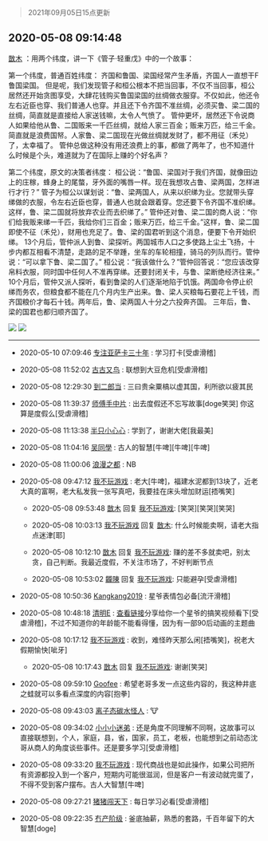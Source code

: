 > 2021年09月05日15点更新
<link rel="stylesheet" href="https://cdn.jsdelivr.net/gh/taotie6/sampleJSON@main/css/photo_show.css">


 ## 2020-05-08 09:14:48 

 [㪚木](https://www.coolapk.com/feed/18679075?shareKey=MzFiZjEwMmU1YzJkNjEzMTc1NTA~) ：用两个纬度，讲一下《管子·轻重戊》中的一个故事：

第一个纬度，普通百姓纬度：
齐国和鲁国、梁国经常产生矛盾，齐国人一直想干F鲁国梁国。
但是呢，我们发现管子和桓公根本不把当回事，不仅不当回事，桓公居然还开始贪图享受，大肆花钱购买鲁国梁国的丝绸做衣服穿。不仅如此<!--break-->，他还令左右近臣也穿、我们普通人也穿。并且还下令齐国不准丝绸，必须买鲁、梁二国的丝绸，简直就是直接给人家送钱嘛，太令人气愤了。
管仲更坏，居然还下令说商人如果给他从鲁、二国贩来一千匹丝绸，就给人家三百金；贩来万匹，给三千金。简直就是浪费国帑。人家鲁、梁二国现在光做丝绸就发财了，都不用征（禾兑）了，太幸福了。
管仲总做这种没有用还浪费上的事，都做了两年了，也不知道什么时候是个头，难道就为了在国际上赚的个好名声？

第二个纬度，原文的决策者纬度：
桓公说：“鲁国、梁国对于我们齐国，就像田边上的庄稼，蜂身上的尾螫，牙外面的嘴唇一样。现在我想攻占鲁、梁两国，怎样进行才行？”
管子为桓公以谋划说：“鲁、梁两国人，从来以织绨为业。您就带头穿绨做的衣服，令左右近臣也穿，普通人也就会跟着穿。您还要下令齐国不准织绨。这样，鲁、梁二国就将放弃农业而去织绨了。”
管仲还对鲁、梁二国的商人说：“你们给我贩来绨一千匹，我给你们三百金；贩来万匹，给三千金。”这样，鲁、梁二国即使不征（禾兑），财用也充足了。鲁、梁的国君听到这个消息，便要下令开始织绨。
13个月后，管仲派人到鲁、梁探听。两国城市人口之多使路上尘土飞扬，十步内都互相看不清楚，走路的足不举踵，坐车的车轮相撞，骑马的列队而行。管仲说：“可以拿下鲁、梁二国了。”
桓公说：“我该做什么？”管仲回答说：“您应该改穿帛料衣服，同时国中任何人不准再穿绨。还要封闭关卡，与鲁、梁断绝经济往来。”
10个月后，管仲又派人探听，看到鲁梁的人们逐渐地陷于饥饿。两国命令停止织绨而务农，但粮食都不能在几个月内生产出来。鲁、梁人买粮每石要花上千钱，而齐国粮价才每石十钱。两年后，鲁、梁两国人十分之六投奔齐国。
三年后，鲁、梁的国君也都归顺齐国了。 

<div class="album">
<img class="img-item" src="https://image.coolapk.com/feed/2019/1026/19/1081091_8309acad_7675_2349@400x225.gif" />
<img class="img-item" src="https://image.coolapk.com/feed/2019/0912/16/1081091_7d33f092_7200_2713@400x225.gif" />
</div>

 ------- 

- 2020-05-10 07:09:46 [专注亚萨卡三十年](uid=198524) : 学习打卡[受虐滑稽] 

- 2020-05-08 11:52:02 [古古又鸟](uid=1049013) : 联想到大豆危机[受虐滑稽] 

- 2020-05-08 12:29:30 [到二郎当](uid=3513273) : 三曰贵籴粟槁以虚其国，利所欲以疲其民 

- 2020-05-08 11:39:37 [师傅手中片](uid=1467971) : 出去度假还不忘写故事[doge笑哭] 你这算是度假么[受虐滑稽] 

- 2020-05-08 11:13:38 [半只小心心](uid=1559932) : 学到了，谢谢大佬[我最美] 

- 2020-05-08 11:04:16 [吴同學](uid=1320218) : 古人的智慧[牛啤][牛啤][牛啤] 

- 2020-05-08 11:00:06 [浪漫之都](uid=547643) : NB 

- 2020-05-08 09:47:12 [我不玩游戏](uid=3058829) : 老大[牛啤]，福建水泥都到13块了，近老大真的富啊，老大私发我一张写真吧，我要挂在床头增加财运[捂嘴笑] 

    - 2020-05-08 09:53:48 [㪚木](uid=1081091) 回复 [我不玩游戏](uid=3058829): [笑哭][笑哭][笑哭] 

    - 2020-05-08 10:03:13 [我不玩游戏](uid=3058829) 回复 [㪚木](uid=1081091): 什么时候能卖啊，请老大指点迷津[耶] 

    - 2020-05-08 10:12:10 [㪚木](uid=1081091) 回复 [我不玩游戏](uid=3058829): 赚的差不多就卖吧，别太贪，自己判断。我最近度假，不关注市场了，不好判断节点 

    - 2020-05-08 10:53:02 [龖陳](uid=2224186) 回复 [我不玩游戏](uid=3058829): 只能避孕[受虐滑稽] 

- 2020-05-08 10:50:36 [Kangkang2019](uid=2876768) : 星爷表情包必备[流汗滑稽] 

- 2020-05-08 10:48:18 [清明E](uid=1792072) : <a class="feed-link-url" href="https://b23.tv/Sl72qJ" title="https://b23.tv/Sl72qJ" target="_blank" rel="nofollow">查看链接</a>分享给你一个星爷的搞笑视频看下[受虐滑稽]，不过不知道你的年龄能不能看得懂，因为有一部90后动画的主题曲 

- 2020-05-08 10:17:12 [我不玩游戏](uid=3058829) : 收到，难怪昨天那么闲[捂嘴笑]，祝老大假期愉快[呲牙] 

    - 2020-05-08 10:17:43 [㪚木](uid=1081091) 回复 [我不玩游戏](uid=3058829): 谢谢[笑哭] 

- 2020-05-08 09:59:10 [Goofee](uid=1014686) : 希望老哥多发一点这些内容的，我这种井底之蛙就可以多看点深度的内容[抱拳] 

- 2020-05-08 09:43:03 [离子态碳水怪人](uid=1112739) : 🐮 

- 2020-05-08 09:34:02 [小小小迷弟](uid=1846299) : 还是角度不同理解不同啊，这故事可以直接联想到，个人，家庭，县，省，国家，员工，老板，也能想到之前动态沈哥从商人的角度谈些事件。还是要多学习[受虐滑稽] 

- 2020-05-08 09:33:20 [我不玩游戏](uid=3058829) : 现代商战也是如此操作，如果公司把所有资源都投入到一个客户，短期内可能很滋润，但是客户一有波动就完蛋了，不得不受到客户摆布。古人大智慧[牛啤] 

- 2020-05-08 09:27:21 [猪猪闯天下](uid=1009533) : 每日学习必看[受虐滑稽] 

- 2020-05-08 09:22:35 [冇产阶级](uid=594544) : 釜底抽薪，熟悉的套路，千百年留下的大智慧[doge] 

